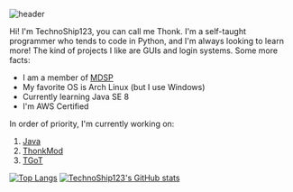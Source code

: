 ![header](https://capsule-render.vercel.app/api?type=rect&color=gradient&height=150&section=footer&text=TechnoShip123&fontSize=70)

Hi! I'm TechnoShip123, you can call me Thonk. I'm a self-taught programmer who tends to code in Python, and I'm always looking to learn more! The kind of projects I like are GUIs and login systems. Some more facts:
- I am a member of [MDSP](https://github.com/m-d-s-t)
- My favorite OS is Arch Linux (but I use Windows)
- Currently learning Java SE 8
- I'm AWS Certified

In order of priority, I'm currently working on:
1. [Java](https://www.oracle.com/java/technologies/javase-jdk11-downloads.html)
2. [ThonkMod](https://github.com/TechnoShip123/ThonkMod/)
3. [TGoT](https://github.com/TechnoShip123/TGoT/)

[![Top Langs](https://github-readme-stats.vercel.app/api/top-langs/?username=TechnoShip123&count_private=true&theme=calm&cache_seconds=7288)](https://github.com/technoship123/technoship123)
[![TechnoShip123's GitHub stats](https://github-readme-stats.vercel.app/api?username=TechnoShip123&count_private=true&show_icons=true&theme=calm&cache_seconds=7200)](https://github.com/technoship123/technoship123)
